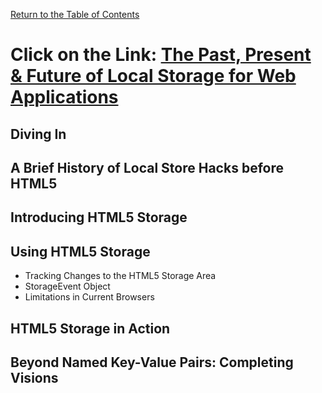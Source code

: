 [Return to the Table of Contents](README.md)

# Click on the Link: [The Past, Present & Future of Local Storage for Web Applications](http://diveinto.html5doctor.com/storage.html)
## Diving In
## A Brief History of Local Store Hacks before HTML5
## Introducing HTML5 Storage
## Using HTML5 Storage
- Tracking Changes to the HTML5 Storage Area
- StorageEvent Object
- Limitations in Current Browsers
## HTML5 Storage in Action
## Beyond Named Key-Value Pairs: Completing Visions
